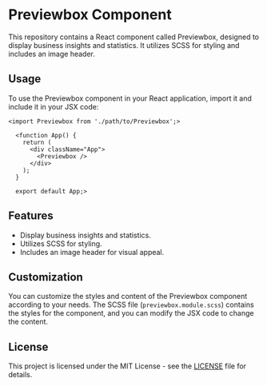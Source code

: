 <!DOCTYPE html>
<html lang="en">
<head>
  <meta charset="UTF-8">
  <meta name="viewport" content="width=device-width, initial-scale=1.0">
</head>
<body>

  <h1>Previewbox Component</h1>

  <p>This repository contains a React component called Previewbox, designed to display business insights and statistics. It utilizes SCSS for styling and includes an image header.</p>

  <h2>Usage</h2>

  <p>To use the Previewbox component in your React application, import it and include it in your JSX code:</p>

  <pre><code>&lt;import Previewbox from './path/to/Previewbox';&gt;

  &lt;function App() { 
    return (
      &lt;div className="App"&gt;
        &lt;Previewbox /&gt;
      &lt;/div&gt;
    );
  }

  export default App;&gt;</code></pre>

  <h2>Features</h2>

  <ul>
    <li>Display business insights and statistics.</li>
    <li>Utilizes SCSS for styling.</li>
    <li>Includes an image header for visual appeal.</li>
  </ul>

  <h2>Customization</h2>

  <p>You can customize the styles and content of the Previewbox component according to your needs. The SCSS file (<code>previewbox.module.scss</code>) contains the styles for the component, and you can modify the JSX code to change the content.</p>

  <h2>License</h2>

  <p>This project is licensed under the MIT License - see the <a href="LICENSE">LICENSE</a> file for details.</p>

</body>
</html>
